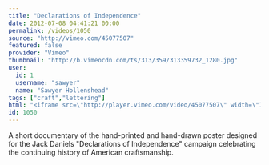 ```yaml
---
title: "Declarations of Independence"
date: 2012-07-08 04:41:21 00:00
permalink: /videos/1050
source: "http://vimeo.com/45077507"
featured: false
provider: "Vimeo"
thumbnail: "http://b.vimeocdn.com/ts/313/359/313359732_1280.jpg"
user:
  id: 1
  username: "sawyer"
  name: "Sawyer Hollenshead"
tags: ["craft","lettering"]
html: "<iframe src=\"http://player.vimeo.com/video/45077507\" width=\"1280\" height=\"720\" frameborder=\"0\" webkitAllowFullScreen mozallowfullscreen allowFullScreen></iframe>"
id: 1050
---
```


A short documentary of the hand-printed and hand-drawn poster designed for the Jack Daniels "Declarations of Independence" campaign celebrating the continuing history of American craftsmanship.